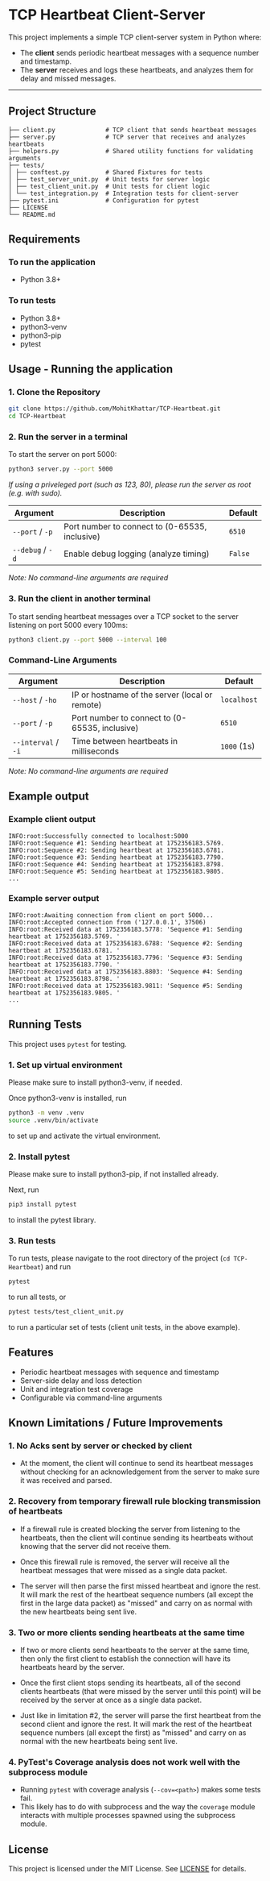 # TCP Heartbeat Client-Server

This project implements a simple TCP client-server system in Python where:

- The **client** sends periodic heartbeat messages with a sequence number and timestamp.
- The **server** receives and logs these heartbeats, and analyzes them for delay and missed messages.

---


## Project Structure
```
├── client.py              # TCP client that sends heartbeat messages
├── server.py              # TCP server that receives and analyzes heartbeats
├── helpers.py             # Shared utility functions for validating arguments
├── tests/
│ ├── conftest.py          # Shared Fixtures for tests
│ ├── test_server_unit.py  # Unit tests for server logic
│ ├── test_client_unit.py  # Unit tests for client logic
│ └── test_integration.py  # Integration tests for client-server
├── pytest.ini             # Configuration for pytest
├── LICENSE
└── README.md
```

## Requirements

### To run the application
- Python 3.8+

### To run tests
- Python 3.8+
- python3-venv
- python3-pip
- pytest


## Usage - Running the application 

### 1. Clone the Repository

```bash
git clone https://github.com/MohitKhattar/TCP-Heartbeat.git
cd TCP-Heartbeat
```

### 2. Run the server in a terminal

To start the server on port 5000:
```bash
python3 server.py --port 5000
```
_If using a priveleged port (such as 123, 80), please run the server as root (e.g. with sudo)._


| Argument              | Description                                    | Default     |
|-----------------------|------------------------------------------------|-------------|
| `--port` / `-p`       | Port number to connect to (0-65535, inclusive) | `6510`      |
| `--debug` / `-d`      | Enable debug logging (analyze timing)          | `False`     |

_Note: No command-line arguments are required_

### 3. Run the client in another terminal

To start sending heartbeat messages over a TCP socket to the server listening on port 5000 every 100ms:
```bash
python3 client.py --port 5000 --interval 100
```

### Command-Line Arguments

| Argument              | Description                                    | Default     |
|-----------------------|------------------------------------------------|-------------|
| `--host` / `-ho`      | IP or hostname of the server (local or remote) | `localhost` |
| `--port` / `-p`       | Port number to connect to (0-65535, inclusive) | `6510`      |
| `--interval` / `-i`   | Time between heartbeats in milliseconds        | `1000` (1s) |


_Note: No command-line arguments are required_


## Example output

### Example client output
```
INFO:root:Successfully connected to localhost:5000
INFO:root:Sequence #1: Sending heartbeat at 1752356183.5769.
INFO:root:Sequence #2: Sending heartbeat at 1752356183.6781.
INFO:root:Sequence #3: Sending heartbeat at 1752356183.7790.
INFO:root:Sequence #4: Sending heartbeat at 1752356183.8798.
INFO:root:Sequence #5: Sending heartbeat at 1752356183.9805.
...
```

### Example server output
```
INFO:root:Awaiting connection from client on port 5000...
INFO:root:Accepted connection from ('127.0.0.1', 37506)
INFO:root:Received data at 1752356183.5778: 'Sequence #1: Sending heartbeat at 1752356183.5769. '
INFO:root:Received data at 1752356183.6788: 'Sequence #2: Sending heartbeat at 1752356183.6781. '
INFO:root:Received data at 1752356183.7796: 'Sequence #3: Sending heartbeat at 1752356183.7790. '
INFO:root:Received data at 1752356183.8803: 'Sequence #4: Sending heartbeat at 1752356183.8798. '
INFO:root:Received data at 1752356183.9811: 'Sequence #5: Sending heartbeat at 1752356183.9805. '
...
```

## Running Tests
This project uses `pytest` for testing.

### 1. Set up virtual environment

Please make sure to install python3-venv, if needed. 

Once python3-venv is installed, run
```bash
python3 -m venv .venv
source .venv/bin/activate
```
to set up and activate the virtual environment.

### 2. Install pytest

Please make sure to install python3-pip, if not installed already.

Next, run
```bash
pip3 install pytest
``` 
to install the pytest library.

### 3. Run tests

To run tests, please navigate to the root directory of the project (`cd TCP-Heartbeat`) and run
```bash
pytest
```
to run all tests, or
```bash
pytest tests/test_client_unit.py
```
to run a particular set of tests (client unit tests, in the above example).

## Features
- Periodic heartbeat messages with sequence and timestamp
- Server-side delay and loss detection
- Unit and integration test coverage
- Configurable via command-line arguments

## Known Limitations / Future Improvements

### 1. No Acks sent by server or checked by client
- At the moment, the client will continue to send its heartbeat messages without checking for an acknowledgement from the server to make sure it was received and parsed.

### 2. Recovery from temporary firewall rule blocking transmission of heartbeats
- If a firewall rule is created blocking the server from listening to the heartbeats, then the client will continue sending its heartbeats without knowing that the server did not receive them. 

- Once this firewall rule is removed, the server will receive all the heartbeat messages that were missed as a single data packet. 

- The server will then parse the first missed heartbeat and ignore the rest. It will mark the rest of the heartbeat sequence numbers (all except the first in the large data packet) as "missed" and carry on as normal with the new heartbeats being sent live.

### 3. Two or more clients sending heartbeats at the same time
- If two or more clients send heartbeats to the server at the same time, then only the first client to establish the connection will have its heartbeats heard by the server. 

- Once the first client stops sending its heartbeats, all of the second clients heartbeats (that were missed by the server until this point) will be received by the server at once as a single data packet. 

- Just like in limitation #2, the server will parse the first heartbeat from the second client and ignore the rest. It will mark the rest of the heartbeat sequence numbers (all except the first) as "missed" and carry on as normal with the new heartbeats being sent live.


### 4. PyTest's Coverage analysis does not work well with the subprocess module
- Running `pytest` with coverage analysis (`--cov=<path>`) makes some tests fail. 
- This likely has to do with subprocess and the way the `coverage` module interacts with multiple processes spawned using the subprocess module.


## License
This project is licensed under the MIT License. See [LICENSE](https://github.com/MohitKhattar/TCP-Heartbeat/blob/main/LICENSE) for details.
